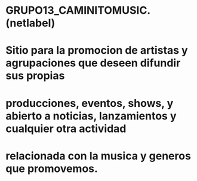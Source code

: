 # GRUPO13_CAMINITOMUSIC. (netlabel)
#
# Sitio para la promocion de artistas y agrupaciones que deseen difundir sus propias
#   producciones, eventos, shows, y abierto a noticias, lanzamientos y cualquier otra actividad
#   relacionada con la musica y generos que promovemos.
